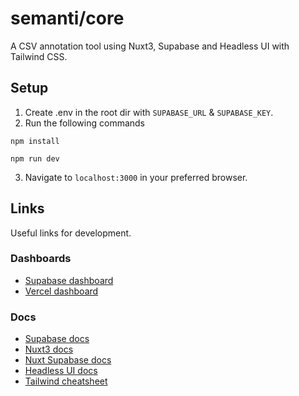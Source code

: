 # semanti/core
A CSV annotation tool using Nuxt3, Supabase and Headless UI with Tailwind CSS.

## Setup
 1. Create .env in the root dir with `SUPABASE_URL` & `SUPABASE_KEY`.
 2. Run the following commands
```
npm install

npm run dev
```
3. Navigate to `localhost:3000` in your preferred browser.

## Links
Useful links for development.

### Dashboards
- [Supabase dashboard](https://supabase.com/dashboard/project/lesxqnnqwhvozaddezox)
- [Vercel dashboard](https://vercel.com/a-blaho/semanti-core)

### Docs
- [Supabase docs](https://supabase.com/docs)
- [Nuxt3 docs](https://nuxt.com/docs)
- [Nuxt Supabase docs](https://supabase.nuxtjs.org)
- [Headless UI docs](https://headlessui.com)
- [Tailwind cheatsheet](https://tailwindcomponents.com/cheatsheet/)
